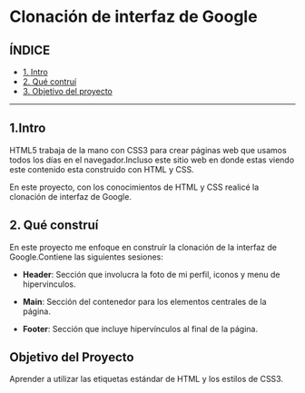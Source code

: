 # Clonación de interfaz de Google

## ÍNDICE 

* [1. Intro](https://github.com/Dianapao-garcia/Clondegoogle.1/blob/main/README.md#1intro)
* [2. Qué contruí](#)
* [3. Objetivo del proyecto](#)

****

## 1.Intro
HTML5 trabaja de la mano con CSS3 para crear páginas web que usamos todos los días en el navegador.Incluso este sitio web en donde estas viendo este contenido esta construido con HTML y CSS.

En este proyecto, con los conocimientos de HTML y CSS realicé la clonación de interfaz de Google.

## 2. Qué construí
En este proyecto me enfoque en construír la clonación de la interfaz de Google.Contiene las siguientes sesiones:

* **Header**: Sección que involucra la foto de mi perfil, iconos y menu de hipervinculos.

* **Main**: Sección del contenedor para los elementos centrales de la página.

* **Footer**: Sección que incluye hipervínculos al final de la página.

## Objetivo del Proyecto
Aprender a utilizar las etiquetas estándar de HTML y los estilos de CSS3.

